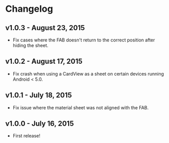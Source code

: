 # Changelog
## v1.0.3 - August 23, 2015
* Fix cases where the FAB doesn't return to the correct position after hiding the sheet.

## v1.0.2 - August 17, 2015
* Fix crash when using a CardView as a sheet on certain devices running Android < 5.0.

## v1.0.1 - July 18, 2015
* Fix issue where the material sheet was not aligned with the FAB.

## v1.0.0 - July 16, 2015
* First release!